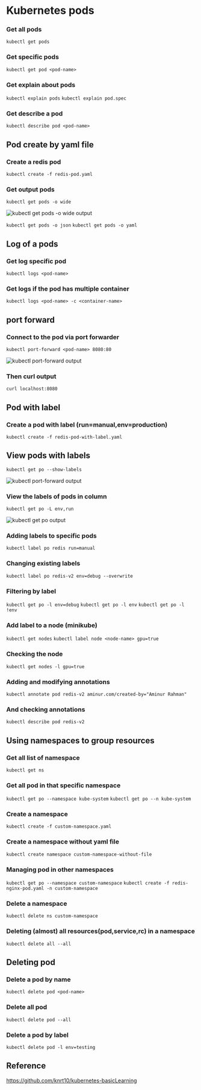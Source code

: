 # Kubernetes pods

### Get all pods
`kubectl get pods`
### Get specific pods
`kubectl get pod <pod-name>`
### Get explain about pods
`kubectl explain pods`
`kubectl explain pod.spec`
### Get describe a pod
`kubectl describe pod <pod-name>`

## Pod create by yaml file 

### Create a redis pod
`kubectl create -f redis-pod.yaml`
### Get output pods
`kubectl get pods -o wide`

![kubectl get pods -o wide output](https://raw.githubusercontent.com/aminurbd932/devops-notes/main/kubernates/3.replication-controller/images/pod-redis.png)

`kubectl get pods -o json`
`kubectl get pods -o yaml`

## Log of a pods

### Get log specific pod
`kubectl logs <pod-name>`
### Get logs if the pod has multiple container
`kubectl logs <pod-name> -c <container-name>`

## port forward

### Connect to the pod via port forwarder
`kubectl port-forward <pod-name> 8080:80`

![kubectl port-forward output](https://raw.githubusercontent.com/aminurbd932/devops-notes/main/kubernates/3.replication-controller/images/pod-port-forward.png)

### Then curl output
`curl localhost:8080`

## Pod with label

### Create a pod with label (run=manual,env=production)
`kubectl create -f redis-pod-with-label.yaml`
## View pods with labels
`kubectl get po --show-labels`

![kubectl port-forward output](https://raw.githubusercontent.com/aminurbd932/devops-notes/main/kubernates/3.replication-controller/images/pod-port-forward.png)

### View the labels of pods in column
`kubectl get po -L env,run`

![kubectl get po output](https://raw.githubusercontent.com/aminurbd932/devops-notes/main/kubernates/3.replication-controller/images/pod-column.png)

### Adding labels to specific pods
`kubectl label po redis run=manual`
### Changing existing labels
`kubectl label po redis-v2 env=debug --overwrite`

### Filtering by label
`kubectl get po -l env=debug`
`kubectl get po -l env`
`kubectl get po -l !env`

### Add label to a node (minikube)
`kubectl get nodes`
`kubectl label node <node-name> gpu=true`
### Checking the node
`kubectl get nodes -l gpu=true`

### Adding and modifying annotations
`kubectl annotate pod redis-v2 aminur.com/created-by="Aminur Rahman"`
### And checking annotations
`kubectl describe pod redis-v2`

## Using namespaces to group resources

### Get all list of namespace
`kubectl get ns`
### Get all pod in that specific namespace
`kubectl get po --namespace kube-system`
`kubectl get po --n kube-system`
### Create a namespace
`kubectl create -f custom-namespace.yaml`
### Create a namespace without yaml file
`kubectl create namespace custom-namespace-without-file`
### Managing pod in other namespaces
`kubectl get po --namespace custom-namespace`
`kubectl create -f redis-nginx-pod.yaml -n custom-namespace`
### Delete a namespace
`kubectl delete ns custom-namespace`
### Deleting (almost) all resources(pod,service,rc) in a namespace
`kubectl delete all --all`

## Deleting pod

### Delete a pod by name
`kubectl delete pod <pod-name>`
### Delete all pod
`kubectl delete pod --all`
### Delete a pod by label
`kubectl delete pod -l env=testing`

## Reference

https://github.com/knrt10/kubernetes-basicLearning